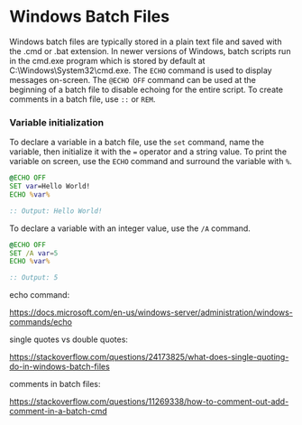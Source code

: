 # Windows Batch Files

Windows batch files are typically stored in a plain text file and saved with the .cmd or .bat extension. In newer versions of Windows, batch scripts run in the cmd.exe program which is stored by default at C:\Windows\System32\cmd.exe. The `ECHO` command is used to display messages on-screen. The `@ECHO OFF` command can be used at the beginning of a batch file to disable echoing for the entire script. To create comments in a batch file, use `::` or `REM`.

### Variable initialization

To declare a variable in a batch file, use the `set` command, name the variable, then initialize it with the `=` operator and a string value. To print the variable on screen, use the `ECHO` command and surround the variable with `%`.

```cmd
@ECHO OFF
SET var=Hello World!
ECHO %var%

:: Output: Hello World!
```

To declare a variable with an integer value, use the `/A` command.

```cmd
@ECHO OFF
SET /A var=5
ECHO %var%

:: Output: 5
```

echo command:

https://docs.microsoft.com/en-us/windows-server/administration/windows-commands/echo

single quotes vs double quotes: 

https://stackoverflow.com/questions/24173825/what-does-single-quoting-do-in-windows-batch-files

comments in batch files:

https://stackoverflow.com/questions/11269338/how-to-comment-out-add-comment-in-a-batch-cmd
